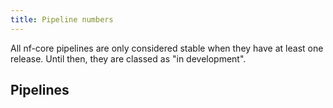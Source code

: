 ```yaml
---
title: Pipeline numbers
---
```


All nf-core pipelines are only considered stable when they have at least one release. Until then, they are classed as "in development".

<!-- TODO nf-core pipeline numbers over time -->

## Pipelines

<!-- TODO Table with Name 	Age 	Releases 	Committers 	Commits 	Stargazers 	Watchers 	Network Forks 	Clones 	Unique cloners 	Repo views 	Unique repo visitors -->

